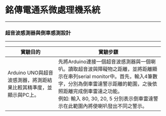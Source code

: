 # 銘傳電通系微處理機系統

----

### 超音波感測器與倒車感測設計

----

|實驗目的|實驗步驟|
| --- | --- |
|Arduino UNO與超音波感測器，將測距結果比較其精準度，並顯示與PC上。|先將Arduino連接一個超音波感測器與一個喇叭。讀取超音波與障礙物之距離，並將距離顯示在串列serial monitor中。首先，輸入4筆數字，分別為倒車雷達警示距離的範圍，之後依照距離完成倒車雷達之功能。<br>例如: 輸入 80, 30, 20, 5 分別表示倒車雷達警示在此範圍內將使喇叭發出不同之警示。|
